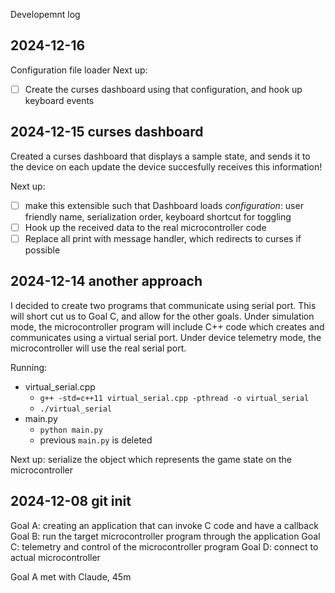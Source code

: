 Developemnt log

## 2024-12-16
Configuration file loader
Next up:
-[ ] Create the curses dashboard using that configuration, and hook up keyboard events


## 2024-12-15 curses dashboard
Created a curses dashboard that displays a sample state, and sends it to the device on each update
the device succesfully receives this information!

Next up: 
-[ ] make this extensible such that Dashboard loads _configuration_: user friendly name, serialization order, keyboard shortcut for toggling
-[ ] Hook up the received data to the real microcontroller code
-[ ] Replace all print with message handler, which redirects to curses if possible

## 2024-12-14 another approach
I decided to create two programs that communicate using serial port.
This will short cut us to Goal C, and allow for the other goals.
Under simulation mode, the microcontroller program will include 
C++ code which creates and communicates using a virtual serial port.
Under device telemetry mode, the microcontroller will use the real serial port.

Running:
- virtual_serial.cpp
  - `g++ -std=c++11 virtual_serial.cpp -pthread -o virtual_serial`
  - `./virtual_serial`
- main.py
  - `python main.py`
  - previous `main.py` is deleted

Next up: serialize the object which represents the game state on the microcontroller



## 2024-12-08 git init
Goal A: creating an application that can invoke C code and have a callback
Goal B: run the target microcontroller program through the application
Goal C: telemetry and control of the microcontroller program
Goal D: connect to actual microcontroller

Goal A met with Claude, 45m

